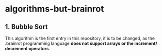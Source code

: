 # algorithms-but-brainrot

## 1. Bubble Sort

This algorithm is the first entry in this repository, it is to be changed, as the .brainrot programming language **does not support arrays or the increment/ decrement operators**. 
